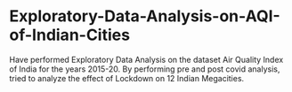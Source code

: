 # Exploratory-Data-Analysis-on-AQI-of-Indian-Cities
Have performed Exploratory Data Analysis on the dataset Air Quality Index of India for the years 2015-20.
By performing pre and post covid analysis, tried to analyze the effect of Lockdown on 12 Indian Megacities.

